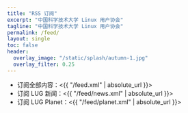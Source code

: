 ```yaml
---
title: "RSS 订阅"
excerpt: "中国科学技术大学 Linux 用户协会"
tagline: "中国科学技术大学 Linux 用户协会"
permalink: /feed/
layout: single
toc: false
header:
  overlay_image: "/static/splash/autumn-1.jpg"
  overlay_filter: 0.25
---
```


- 订阅全部内容：<{{ "/feed.xml" | absolute_url }}>
- 订阅 LUG 新闻：<{{ "/feed/news.xml" | absolute_url }}>
- 订阅 LUG Planet：<{{ "/feed/planet.xml" | absolute_url }}>
